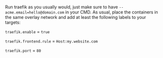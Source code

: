 Run traefik as you usually would, just make sure to have `--acme.email=hello@domain.com` in your CMD. As usual, place the containers in the same overlay network and add at least the following labels to your targets:

`traefik.enable` = `true`

`traefik.frontend.rule` = `Host:my.website.com`

`traefik.port` = `80`
